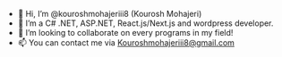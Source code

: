 - 👋 Hi, I’m @kouroshmohajeriii8 (Kourosh Mohajeri)
- 👀 I’m a C# .NET, ASP.NET, React.js/Next.js and wordpress developer. 
- 💞️ I’m looking to collaborate on every programs in my field!
- 📫 You can contact me via Kouroshmohajeriii8@gmail.com
